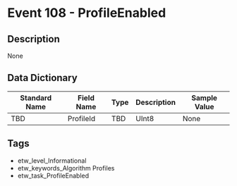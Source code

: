 # Event 108 - ProfileEnabled

## Description
None

## Data Dictionary
|Standard Name|Field Name|Type|Description|Sample Value|
|---|---|---|---|---|
|TBD|ProfileId|TBD|UInt8|None|None|

## Tags
* etw_level_Informational
* etw_keywords_Algorithm Profiles
* etw_task_ProfileEnabled